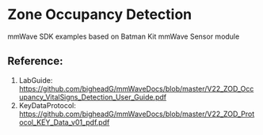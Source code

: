 # Zone Occupancy Detection
mmWave SDK examples based on Batman Kit mmWave Sensor module

 
## Reference:

1. LabGuide:  https://github.com/bigheadG/mmWaveDocs/blob/master/V22_ZOD_Occupancy_VitalSigns_Detection_User_Guide.pdf
2. KeyDataProtocol: https://github.com/bigheadG/mmWaveDocs/blob/master/V22_ZOD_Protocol_KEY_Data_v01_pdf.pdf
